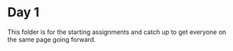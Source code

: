 Day 1  
====================

This folder is for the starting assignments and catch up to get everyone on the same page going forward.